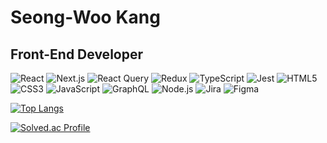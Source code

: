 # Seong-Woo Kang

## Front-End Developer

<p>
<img alt="React" src ="https://img.shields.io/badge/React-61DAFB.svg?&style=for-the-badge&logo=React&logoColor=black"/>
<img alt="Next.js" src ="https://img.shields.io/badge/Next.js-000000.svg?&style=for-the-badge&logo=Next.js&logoColor=white"/>
<img alt="React Query" src ="https://img.shields.io/badge/React Query-FF4154.svg?&style=for-the-badge&logo=React Query&logoColor=white"/>
<img alt="Redux" src ="https://img.shields.io/badge/Redux-764ABC.svg?&style=for-the-badge&logo=Redux&logoColor=white"/>
<img alt="TypeScript" src ="https://img.shields.io/badge/TypeScript-3178C6.svg?&style=for-the-badge&logo=TypeScript&logoColor=white"/>
<img alt="Jest" src ="https://img.shields.io/badge/Jest-C21325.svg?&style=for-the-badge&logo=Jest&logoColor=white"/>
<img alt="HTML5" src ="https://img.shields.io/badge/HTML5-E34F26.svg?&style=for-the-badge&logo=HTML5&logoColor=white"/>
<img alt="CSS3" src ="https://img.shields.io/badge/CSS3-1572B6.svg?&style=for-the-badge&logo=CSS3&logoColor=white"/>
<img alt="JavaScript" src ="https://img.shields.io/badge/JavaScript-F7DF1E.svg?&style=for-the-badge&logo=JavaScript&logoColor=black"/>
<img alt="GraphQL" src ="https://img.shields.io/badge/GraphQL-E10098.svg?&style=for-the-badge&logo=GraphQL&logoColor=white"/>
<img alt="Node.js" src ="https://img.shields.io/badge/Node.js-5FA04E.svg?&style=for-the-badge&logo=Node.js&logoColor=white"/>
<img alt="Jira" src ="https://img.shields.io/badge/Jira-0052CC.svg?&style=for-the-badge&logo=Jira&logoColor=white"/>
<img alt="Figma" src ="https://img.shields.io/badge/Figma-F24E1E.svg?&style=for-the-badge&logo=Figma&logoColor=white"/>
</p>

[![Top Langs](https://github-readme-stats.vercel.app/api/top-langs/?username=IngEoGeoBuk)](https://github.com/anuraghazra/github-readme-stats)

[![Solved.ac Profile](http://mazassumnida.wtf/api/v2/generate_badge?boj=you3667)](https://solved.ac/you3667/)
